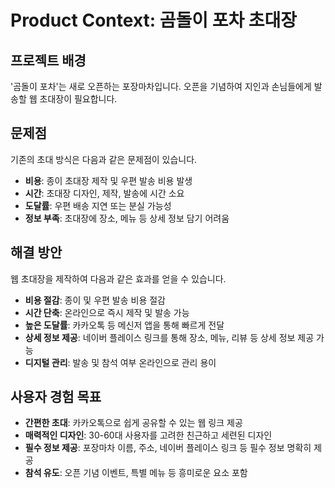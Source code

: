 # Product Context: 곰돌이 포차 초대장

## 프로젝트 배경
'곰돌이 포차'는 새로 오픈하는 포장마차입니다. 오픈을 기념하여 지인과 손님들에게 발송할 웹 초대장이 필요합니다.

## 문제점
기존의 초대 방식은 다음과 같은 문제점이 있습니다.
- **비용**: 종이 초대장 제작 및 우편 발송 비용 발생
- **시간**: 초대장 디자인, 제작, 발송에 시간 소요
- **도달률**: 우편 배송 지연 또는 분실 가능성
- **정보 부족**: 초대장에 장소, 메뉴 등 상세 정보 담기 어려움

## 해결 방안
웹 초대장을 제작하여 다음과 같은 효과를 얻을 수 있습니다.
- **비용 절감**: 종이 및 우편 발송 비용 절감
- **시간 단축**: 온라인으로 즉시 제작 및 발송 가능
- **높은 도달률**: 카카오톡 등 메신저 앱을 통해 빠르게 전달
- **상세 정보 제공**: 네이버 플레이스 링크를 통해 장소, 메뉴, 리뷰 등 상세 정보 제공 가능
- **디지털 관리**: 발송 및 참석 여부 온라인으로 관리 용이

## 사용자 경험 목표
- **간편한 초대**: 카카오톡으로 쉽게 공유할 수 있는 웹 링크 제공
- **매력적인 디자인**: 30-60대 사용자를 고려한 친근하고 세련된 디자인
- **필수 정보 제공**: 포장마차 이름, 주소, 네이버 플레이스 링크 등 필수 정보 명확히 제공
- **참석 유도**: 오픈 기념 이벤트, 특별 메뉴 등 흥미로운 요소 포함
